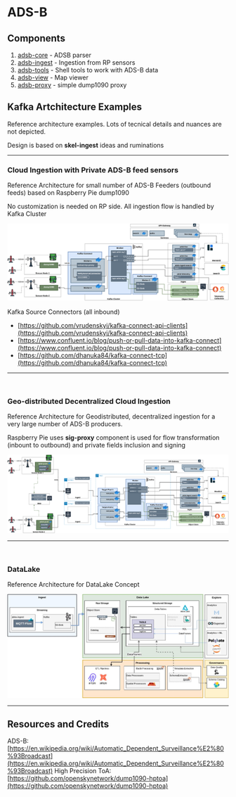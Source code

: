 # ADS-B


## Components

1. [adsb-core](adsb-core) - ADSB parser
2. [adsb-ingest](adsb-ingest) - Ingestion from RP sensors
3. [adsb-tools](adsb-tools) - Shell tools to work with ADS-B data
4. [adsb-view](adsb-view) - Map viewer
5. [adsb-proxy](adsb-proxy) - simple dump1090 proxy


## Kafka Artchitecture Examples

Reference architecture examples. Lots of tecnical details and nuances are not depicted.

Design is based on __skel-ingest__ ideas and ruminations

----

### Cloud Ingestion with Private ADS-B feed sensors

Reference Architecture for small number of ADS-B Feeders (outbound feeds) based on Raspberry Pie dump1090

No customization is needed on RP side. All ingestion flow is handled by Kafka Cluster

<img src="doc/Aeroware-Architecture-adsb-kafka-small.png" width="850">

Kafka Source Connectors (all inbound)

- [https://github.com/vrudenskyi/kafka-connect-api-clients](https://github.com/vrudenskyi/kafka-connect-api-clients)
- [https://www.confluent.io/blog/push-or-pull-data-into-kafka-connect](https://www.confluent.io/blog/push-or-pull-data-into-kafka-connect)
- [https://github.com/dhanuka84/kafka-connect-tcp](https://github.com/dhanuka84/kafka-connect-tcp)

----

<br>

### Geo-distributed Decentralized Cloud Ingestion

Reference Architecture for Geodistributed, decentralized ingestion for a very large number of ADS-B producers.

Raspberry Pie uses __sig-proxy__ component is used for flow transformation (inbount to outbound) and private fields inclusion and signing

<img src="doc/Aeroware-Architecture-adsb-kafka-aws.png" width="850">

<br>

----

<br>

### DataLake

Reference Architecture for DataLake Concept

<img src="doc/Aeroware-BigData.jpg" width="850">

<br>

----

## Resources and Credits

ADS-B: [https://en.wikipedia.org/wiki/Automatic_Dependent_Surveillance%E2%80%93Broadcast](https://en.wikipedia.org/wiki/Automatic_Dependent_Surveillance%E2%80%93Broadcast)
High Precision ToA: [https://github.com/openskynetwork/dump1090-hptoa](https://github.com/openskynetwork/dump1090-hptoa)




